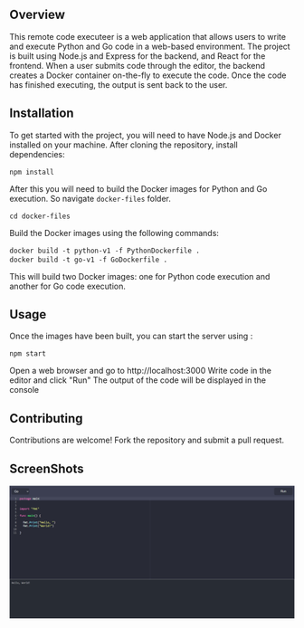 ## Overview

This remote code executeer is a web application that allows users to write and execute Python and Go code in a web-based environment. The project is built using Node.js and Express for the backend, and React for the frontend. When a user submits code through the editor, the backend creates a Docker container on-the-fly to execute the code. Once the code has finished executing, the output is sent back to the user.

## Installation

To get started with the project, you will need to have Node.js and Docker installed on your machine.
After cloning the repository, install dependencies:

```
npm install
```

After this you will need to build the Docker images for Python and Go execution. So navigate `docker-files` folder.

```
cd docker-files
```

Build the Docker images using the following commands:

```
docker build -t python-v1 -f PythonDockerfile .
docker build -t go-v1 -f GoDockerfile .
```

This will build two Docker images: one for Python code execution and another for Go code execution.

## Usage

Once the images have been built, you can start the server using :

```
npm start
```

Open a web browser and go to http://localhost:3000
Write code in the editor and click "Run"
The output of the code will be displayed in the console

## Contributing

Contributions are welcome! Fork the repository and submit a pull request.

## ScreenShots

![Screenshot](public/screenshots/app.png)
